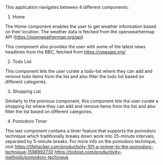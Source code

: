 This application navigates between 4 different components:

1. Home

The Home component enables the user to get weather information based on their location. The weather data is fetched from the openweathermap API (https://openweathermap.org/api)

This component also provides the user with some of the latest news headlines from the BBC, fetched from https://newsapi.org/

2. Todo List

This component lets the user curate a todo-list where they can add and remove todo items from the list and also filter the todo list based on different categories.

3. Shopping List

Similarly to the previous component, this component lets the user curate a shopping list where they can add and remove items from the list and also filter the list based on different categories.

4. Pomodoro Timer

This last component contains a timer feature that supports the pomodoro technique which traditionally breaks down work into 25-minute intervals, separated by 5-minute breaks. For more info on the pomodoro technique, visit https://lifehacker.com/productivity-101-a-primer-to-the-pomodoro-technique-1598992730 https://todoist.com/productivity-methods/pomodoro-technique